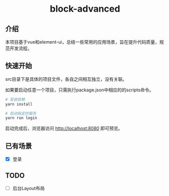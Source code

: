 <h1 align='center'>block-advanced</h1>

## 介绍

本项目基于vue和element-ui，总结一些常用的应用场景，旨在提升代码质量，规范开发流程。



## 快速开始

src目录下是具体的项目文件，各自之间相互独立，没有关联。

如果要启动任意一个项目，只需执行package.json中相应的的scripts命令。

```bash
# 安装依赖
yarn install

# 启动指定的服务
yarn run login
```

启动完成后，浏览器访问 [http://localhost:8080](http://localhost:8080) 即可预览。



## 已有场景

- [x] 登录



## TODO

- [ ] 后台Layout布局